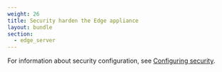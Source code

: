 ```yaml
---
weight: 26
title: Security harden the Edge appliance
layout: bundle
section:
  - edge_server
---
```


For information about security configuration, see [Configuring security](/edge/configuration/#configuring-security).
